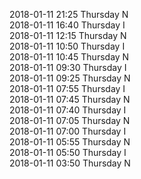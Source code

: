 2018-01-11 21:25 Thursday  N  
2018-01-11 16:40 Thursday  I  
2018-01-11 12:15 Thursday  N  
2018-01-11 10:50 Thursday  I  
2018-01-11 10:45 Thursday  N  
2018-01-11 09:30 Thursday  I  
2018-01-11 09:25 Thursday  N  
2018-01-11 07:55 Thursday  I  
2018-01-11 07:45 Thursday  N  
2018-01-11 07:40 Thursday  I  
2018-01-11 07:05 Thursday  N  
2018-01-11 07:00 Thursday  I  
2018-01-11 05:55 Thursday  N  
2018-01-11 05:50 Thursday  I  
2018-01-11 03:50 Thursday  N  

